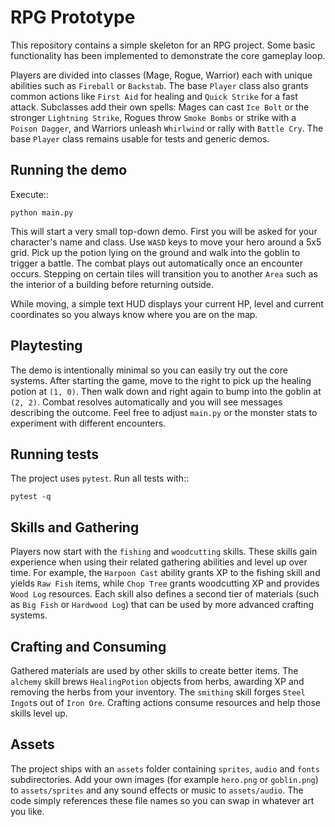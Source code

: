 # RPG Prototype

This repository contains a simple skeleton for an RPG project. Some
basic functionality has been implemented to demonstrate the core
gameplay loop.

Players are divided into classes (Mage, Rogue, Warrior) each with
unique abilities such as ``Fireball`` or ``Backstab``. The base ``Player``
class also grants common actions like ``First Aid`` for healing and
``Quick Strike`` for a fast attack. Subclasses add their own spells:
Mages can cast ``Ice Bolt`` or the stronger ``Lightning Strike``,
Rogues throw ``Smoke Bombs`` or strike with a ``Poison Dagger``, and
Warriors unleash ``Whirlwind`` or rally with ``Battle Cry``. The base
``Player`` class remains usable for tests and generic demos.

## Running the demo

Execute::

    python main.py

This will start a very small top-down demo. First you will be asked for
your character's name and class. Use ``WASD`` keys to move your hero
around a 5x5 grid. Pick up the potion lying on the
ground and walk into the goblin to trigger a battle. The combat plays
out automatically once an encounter occurs. Stepping on certain tiles
will transition you to another ``Area`` such as the interior of a
building before returning outside.

While moving, a simple text HUD displays your current HP, level and
current coordinates so you always know where you are on the map.

## Playtesting

The demo is intentionally minimal so you can easily try out the core
systems. After starting the game, move to the right to pick up the
healing potion at ``(1, 0)``. Then walk down and right again to bump
into the goblin at ``(2, 2)``. Combat resolves automatically and you
will see messages describing the outcome. Feel free to adjust
``main.py`` or the monster stats to experiment with different
encounters.

## Running tests

The project uses `pytest`. Run all tests with::

    pytest -q

## Skills and Gathering

Players now start with the ``fishing`` and ``woodcutting`` skills. These
skills gain experience when using their related gathering abilities and
level up over time. For example, the ``Harpoon Cast`` ability grants XP
to the fishing skill and yields ``Raw Fish`` items, while ``Chop Tree``
grants woodcutting XP and provides ``Wood Log`` resources. Each skill
also defines a second tier of materials (such as ``Big Fish`` or
``Hardwood Log``) that can be used by more advanced crafting systems.

## Crafting and Consuming

Gathered materials are used by other skills to create better items. The
``alchemy`` skill brews ``HealingPotion`` objects from herbs, awarding XP and
removing the herbs from your inventory. The ``smithing`` skill forges
``Steel Ingot``s out of ``Iron Ore``. Crafting actions consume resources and
help those skills level up.

## Assets

The project ships with an ``assets`` folder containing ``sprites``,
``audio`` and ``fonts`` subdirectories. Add your own images (for
example ``hero.png`` or ``goblin.png``) to ``assets/sprites`` and any
sound effects or music to ``assets/audio``. The code simply references
these file names so you can swap in whatever art you like.
